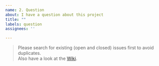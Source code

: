 ```yaml
---
name: 2. Question
about: I have a question about this project
title: ""
labels: question
assignees: ''

---
```


> Please search for existing (open and closed) issues first to avoid duplicates.  
Also have a look at the [Wiki](https://spacehuhn.wiki).  
